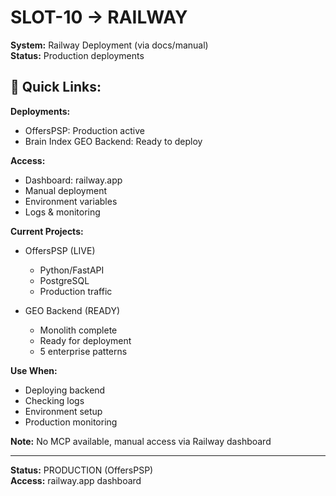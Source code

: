 # SLOT-10 → RAILWAY

**System:** Railway Deployment (via docs/manual)  
**Status:** Production deployments

## 🔗 Quick Links:

**Deployments:**
- OffersPSP: Production active
- Brain Index GEO Backend: Ready to deploy

**Access:**
- Dashboard: railway.app
- Manual deployment
- Environment variables
- Logs & monitoring

**Current Projects:**
- OffersPSP (LIVE)
  - Python/FastAPI
  - PostgreSQL
  - Production traffic
  
- GEO Backend (READY)
  - Monolith complete
  - Ready for deployment
  - 5 enterprise patterns

**Use When:**
- Deploying backend
- Checking logs
- Environment setup
- Production monitoring

**Note:** No MCP available, manual access via Railway dashboard

---

**Status:** PRODUCTION (OffersPSP)  
**Access:** railway.app dashboard
